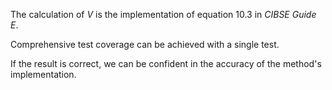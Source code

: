 The calculation of $V$ is the implementation of equation
10.3 in _CIBSE Guide E_.

Comprehensive test coverage can be achieved with a single test.

If the result is correct, we can be confident in
the accuracy of the method's implementation.
